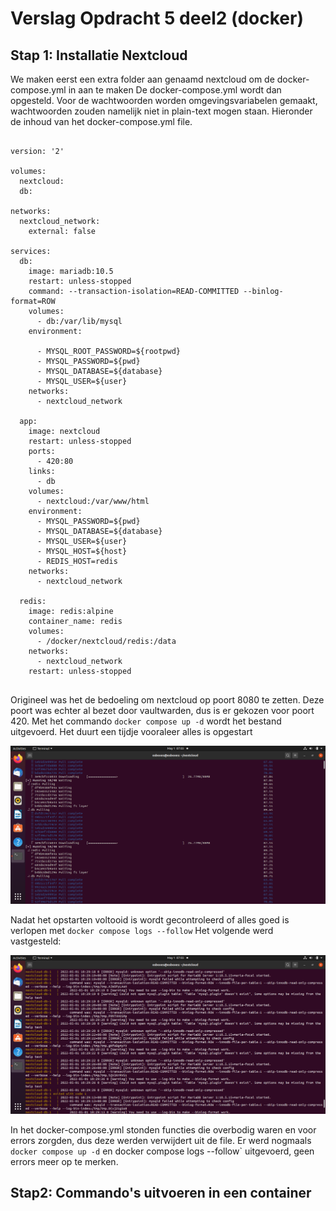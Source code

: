 # Verslag Opdracht 5 deel2 (docker)

## Stap 1: Installatie Nextcloud

We maken eerst een extra folder aan genaamd nextcloud om de docker-compose.yml in aan te maken
De docker-compose.yml wordt dan opgesteld.
Voor de wachtwoorden worden omgevingsvariabelen gemaakt, wachtwoorden zouden namelijk niet in plain-text mogen staan.
Hieronder de inhoud van het docker-compose.yml file.
```

version: '2'

volumes:
  nextcloud:
  db:

networks:
  nextcloud_network:
    external: false

services:
  db:
    image: mariadb:10.5
    restart: unless-stopped
    command: --transaction-isolation=READ-COMMITTED --binlog-format=ROW
    volumes:
      - db:/var/lib/mysql
    environment:

      - MYSQL_ROOT_PASSWORD=${rootpwd}
      - MYSQL_PASSWORD=${pwd}
      - MYSQL_DATABASE=${database}
      - MYSQL_USER=${user}
    networks:
      - nextcloud_network

  app:
    image: nextcloud
    restart: unless-stopped
    ports:
      - 420:80
    links:
      - db
    volumes:
      - nextcloud:/var/www/html
    environment:
      - MYSQL_PASSWORD=${pwd}
      - MYSQL_DATABASE=${database}
      - MYSQL_USER=${user}
      - MYSQL_HOST=${host}
      - REDIS_HOST=redis
    networks:
      - nextcloud_network

  redis:
    image: redis:alpine
    container_name: redis
    volumes:
      - /docker/nextcloud/redis:/data
    networks:
      - nextcloud_network
    restart: unless-stopped
    
```
Origineel was het de bedoeling om nextcloud op poort 8080 te zetten. Deze poort was echter al bezet door vaultwarden, dus is er gekozen voor poort 420.
Met het commando `docker compose up -d` wordt het bestand uitgevoerd. Het duurt een tijdje vooraleer alles is opgestart

![voorbeeld opstarten nextcloud](images/download.png)

Nadat het opstarten voltooid is wordt gecontroleerd of alles goed is verlopen met `docker compose logs --follow`
Het volgende werd vastgesteld:

![errors in de logs](images/error.png)

In het docker-compose.yml stonden functies die overbodig waren en voor errors zorgden, dus deze werden verwijdert uit de file.
Er werd nogmaals `docker compose up -d` en docker compose logs --follow` uitgevoerd, geen errors meer op te merken.

## Stap2: Commando's uitvoeren in een container



